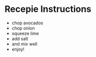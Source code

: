 # Recepie Instructions
* chop avocados
* chop onion
* squeeze lime
* add salt
* and mix well
* enjoy!
